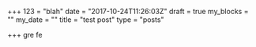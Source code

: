 +++
123 = "blah"
date = "2017-10-24T11:26:03Z"
draft = true
my_blocks = ""
my_date = ""
title = "test post"
type = "posts"

+++
gre fe
